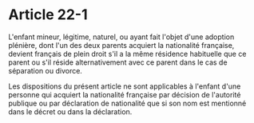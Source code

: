# Article 22-1

L'enfant mineur, légitime, naturel, ou ayant fait l'objet d'une adoption plénière, dont l'un des deux parents acquiert la nationalité française, devient français de plein droit s'il a la même résidence habituelle que ce parent ou s'il réside alternativement avec ce parent dans le cas de séparation ou divorce.

Les dispositions du présent article ne sont applicables à l'enfant d'une personne qui acquiert la nationalité française par décision de l'autorité publique ou par déclaration de nationalité que si son nom est mentionné dans le décret ou dans la déclaration.
